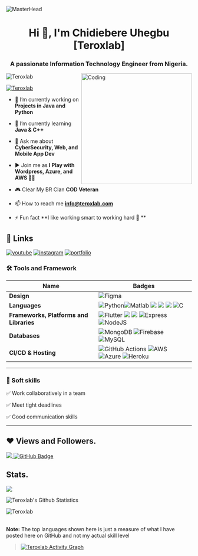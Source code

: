 
 ![MasterHead](https://blog.bit.ai/wp-content/uploads/2018/09/How-to-Embed-GitHub-Gists-in-Your-Documents-Blog-Banner.png)
<h1 align="center">Hi 👋, I'm Chidiebere Uhegbu [Teroxlab] </h1>
<h3 align="center">A passionate Information Technology Engineer from Nigeria.</h3>
<img align= "right" alt="Coding" width="300" src="https://cdn.dribbble.com/users/1162077/screenshots/3848914/media/320984a9ca58b3c73274c9259ecf6de8.gif">

<p align="left"> <img src="https://komarev.com/ghpvc/?username=Teroxlab&label=Profile%20views&color=0e75b6&style=flat" alt="Teroxlab" /> </p>

<p align="left"> <a href="https://twitter.com/Teroxlab" target="blank"><img src="https://img.shields.io/twitter/follow/Teroxlab?logo=twitter&style=for-the-badge" alt="Teroxlab" /></a> </p>

- 🔭 I’m currently working on **Projects in Java and Python**

- 🌱 I’m currently learning **Java & C++**

- 💬 Ask me about **CyberSecurity, Web, and Mobile App Dev**

- ▶️ Join me as **I Play with Wordpress, Azure, and  AWS 🤣🤣**

- 🎮 Clear My BR Clan **COD Veteran**

- 📫 How to reach me **info@teroxlab.com**

- ⚡ Fun fact **I like working smart to working hard 🤣 **
 
 ## 🔗 Links
[![youtube](https://img.shields.io/badge/youtube-ff0000?style=for-the-badge&logo=youtube&logoColor=white)](https://www.youtube.com/channel/UCreJLQkThgjcjdhLyszfw4w)
[![instagram](https://img.shields.io/badge/instagram-1DA1F2?style=for-the-badge&logo=instagram&logoColor=white)](https://www.instagram.com/Teroxlab)
[![portfolio](https://img.shields.io/badge/my_portfolio-000?style=for-the-badge&logo=ko-fi&logoColor=white)](https://teroxlab.com/portfolio/)


### 🛠 Tools and Framework

Name | Badges
--- | --- 
**Design**  |  ![Figma](https://img.shields.io/badge/figma-%23F24E1E.svg?style=for-the-badge&logo=figma&logoColor=white) 
**Languages**  |  ![Python](https://img.shields.io/badge/python-%230175C2.svg?style=for-the-badge&logo=python&logoColor=white)![Matlab](https://img.shields.io/badge/matlab-%230175C2.svg?style=for-the-badge&logo=mathworks-matlab&logoColor=white) <img src="https://img.shields.io/badge/JavaScript-323330?style=for-the-badge&logo=javascript&logoColor=F7DF1E" /> <img src="https://img.shields.io/badge/CSS3-1572B6?style=for-the-badge&logo=css3&logoColor=white" /> <img src="https://img.shields.io/badge/HTML5-E34F26?style=for-the-badge&logo=html5&logoColor=white" /> ![C](https://img.shields.io/badge/c-%2300599C.svg?style=for-the-badge&logo=c&logoColor=white)
**Frameworks, Platforms and Libraries** | ![Flutter](https://img.shields.io/badge/Flutter-%2302569B.svg?style=for-the-badge&logo=Flutter&logoColor=white) <img src="https://img.shields.io/badge/Bootstrap-563D7C?style=for-the-badge&logo=bootstrap&logoColor=white" /> <img src="https://img.shields.io/badge/React-20232A?style=for-the-badge&logo=react&logoColor=61DAFB" /> ![Express](https://img.shields.io/badge/Express-000?style=for-the-badge&logo=express&logoColor=white) ![NodeJS](https://img.shields.io/badge/node.js-6DA55F?style=for-the-badge&logo=node.js&logoColor=white)
**Databases**  | ![MongoDB](https://img.shields.io/badge/MongoDB-%234ea94b.svg?style=for-the-badge&logo=mongodb&logoColor=white) ![Firebase](https://img.shields.io/badge/firebase-%23039BE5.svg?style=for-the-badge&logo=firebase) ![MySQL](https://img.shields.io/badge/mysql-%2300f.svg?style=for-the-badge&logo=mysql&logoColor=white)
**CI/CD & Hosting**   | ![GitHub Actions](https://img.shields.io/badge/github%20actions-%232671E5.svg?style=for-the-badge&logo=githubactions&logoColor=white) ![AWS](https://img.shields.io/badge/AWS-%23FF9900.svg?style=for-the-badge&logo=amazon-aws&logoColor=white) ![Azure](https://img.shields.io/badge/Azure-%23000000.svg?style=for-the-badge&logo=microsoft-azure&logoColor=white) ![Heroku](https://img.shields.io/badge/heroku-%23430098.svg?style=for-the-badge&logo=heroku&logoColor=white)
</p> 


<hr>


### 👔 Soft skills

✅ Work collaboratively in a team

✅ Meet tight deadlines

✅ Good communication skills

<hr>

## ❤ Views and Followers.

<a href="https://github.com/Teroxlab/github-profile-views-counter">
    <img src="https://komarev.com/ghpvc/?username=Teroxlab">
</a>
<a href="https://github.com/Teroxlab?tab=followers"><img src="https://img.shields.io/github/followers/Teroxlab?label=Followers&style=social" alt="GitHub Badge"></a>


 <br>
 
 
 ## Stats.
 <p><img align="center" src="https://github-readme-stats.vercel.app/api/top-langs/?username=Teroxlab&layout=compact&theme=dark&hide_border=false" /></p>
<p><img align="center" src="https://github-readme-stats.vercel.app/api?username=Teroxlab&show_icons=true&include_all_commits=true&count_private=true&layout=compact&theme=dark&hide_border=false&border_radius=2&hide=contribs" alt="Teroxlab's Github Statistics" /></p>

<p><img align="center" src="https://github-readme-streak-stats.herokuapp.com/?user=Teroxlab&theme=dark" alt="Teroxlab" /></p>
<br/>
 <b>Note:</b> The top languages shown here is just a measure of what I have posted here on GitHub and not my actual skill level


> <a href="https://github.com/Teroxlab/github-readme-activity-graph"><img alt="Teroxlab Activity Graph" src="https://activity-graph.herokuapp.com/graph?username=Teroxlab&bg_color=0D1117&color=5BCDEC&line=5BCDEC&point=FFFFFF&hide_border=true" /></a>

<br/>

<!---
Teroxlab/Teroxlab is a ✨ special ✨ repository because its `README.md` (this file) appears on your GitHub profile.
You can click the Preview link to take a look at your changes.
--->

